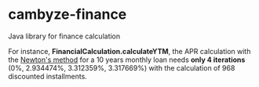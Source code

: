 # cambyze-finance
Java library for finance calculation

For instance, <b>FinancialCalculation.calculateYTM</b>, the APR calculation with the <a href="https://en.wikipedia.org/wiki/Newton%27s_method">Newton's method</a> for a 10 years monthly loan needs <b>only 4 iterations</b> (0%, 2.934474%, 3.312359%, 3.317669%) with the calculation of 968 discounted installments.

